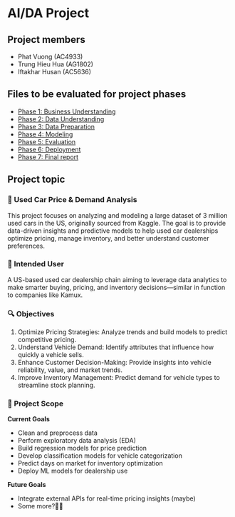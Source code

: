 # AI/DA Project

## Project members

- Phat Vuong (AC4933)
- Trung Hieu Hua (AG1802)
- Iftakhar Husan (AC5636)

## Files to be evaluated for project phases

- [Phase 1: Business Understanding](docs/Phase%201/)
- [Phase 2: Data Understanding](docs/Phase%202/phase_2_results.ipynb)
- [Phase 3: Data Preparation](docs/Phase%203/phase_3_results.ipynb)
- [Phase 4: Modeling](docs/Phase%204/phase_4_results.ipynb)
- [Phase 5: Evaluation](docs/Phase%205/phase_5_results.ipynb)
- [Phase 6: Deployment](docs/Phase%206/)
- [Phase 7: Final report](docs/Phase%207%20Final%20report/Final_report.md)

## Project topic 

### 🚗 Used Car Price & Demand Analysis
This project focuses on analyzing and modeling a large dataset of 3 million used cars in the US, originally sourced from Kaggle. The goal is to provide data-driven insights and predictive models to help used car dealerships optimize pricing, manage inventory, and better understand customer preferences.

### 👥 Intended User

A US-based used car dealership chain aiming to leverage data analytics to make smarter buying, pricing, and inventory decisions—similar in function to companies like Kamux.


### 🔍 Objectives

1. Optimize Pricing Strategies: Analyze trends and build models to predict competitive pricing.
2. Understand Vehicle Demand: Identify attributes that influence how quickly a vehicle sells.
3. Enhance Customer Decision-Making: Provide insights into vehicle reliability, value, and market trends.
4. Improve Inventory Management: Predict demand for vehicle types to streamline stock planning.

### 🧠 Project Scope

**Current Goals**
- Clean and preprocess data
- Perform exploratory data analysis (EDA)
- Build regression models for price prediction
- Develop classification models for vehicle categorization
- Predict days on market for inventory optimization
- Deploy ML models for dealership use

**Future Goals**
- Integrate external APIs for real-time pricing insights (maybe)
- Some more?🤷‍♂️
